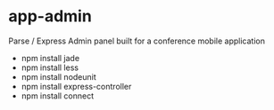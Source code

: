 app-admin
=========

Parse / Express Admin panel built for a conference mobile application

- npm install jade
- npm install less
- npm install nodeunit
- npm install express-controller
- npm install connect

